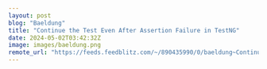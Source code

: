 ```yaml
---
layout: post
blog: "Baeldung"
title: "Continue the Test Even After Assertion Failure in TestNG"
date: 2024-05-02T03:42:32Z
image: images/baeldung.png
remote_url: "https://feeds.feedblitz.com/~/890435990/0/baeldung~Continue-the-Test-Even-After-Assertion-Failure-in-TestNG"
---
```

